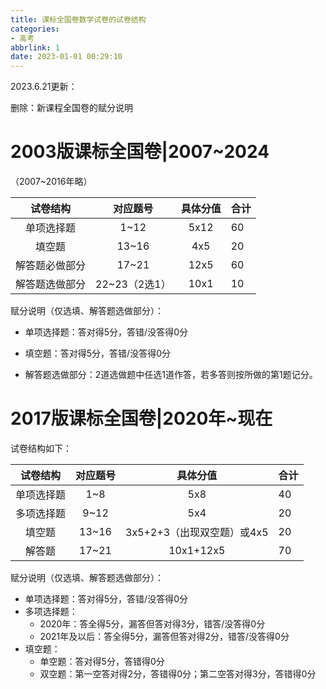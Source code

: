 ```yaml
---
title: 课标全国卷数学试卷的试卷结构
categories:
- 高考
abbrlink: 1
date: 2023-01-01 00:29:10
---
```


2023.6.21更新：

删除：新课程全国卷的赋分说明

<!--more-->

# 2003版课标全国卷|2007~2024

（2007~2016年略）

| 试卷结构    | 对应题号       | 具体分值 | 合计  |
|:-------:|:----------:|:----:| --- |
| 单项选择题   | 1~12       | 5x12 | 60  |
| 填空题     | 13~16      | 4x5  | 20  |
| 解答题必做部分 | 17~21      | 12x5 | 60  |
| 解答题选做部分 | 22~23（2选1） | 10x1 | 10  |

赋分说明（仅选填、解答题选做部分）：

- 单项选择题：答对得5分，答错/没答得0分

- 填空题：答对得5分，答错/没答得0分

- 解答题选做部分：2道选做题中任选1道作答，若多答则按所做的第1题记分。

# 2017版课标全国卷|2020年~现在

试卷结构如下：

|  试卷结构  | 对应题号 |          具体分值          | 合计 |
| :--------: | :------: | :------------------------: | ---- |
| 单项选择题 |   1~8    |            5x8             | 40   |
| 多项选择题 |   9~12   |            5x4             | 20   |
|   填空题   |  13~16   | 3x5+2+3（出现双空题）或4x5 | 20   |
|   解答题   |  17~21   |         10x1+12x5          | 70   |

赋分说明（仅选填、解答题选做部分）：

- 单项选择题：答对得5分，答错/没答得0分
- 多项选择题：
  - 2020年：答全得5分，漏答但答对得3分，错答/没答得0分
  - 2021年及以后：答全得5分，漏答但答对得2分，错答/没答得0分
- 填空题：
  - 单空题：答对得5分，答错得0分
  - 双空题：第一空答对得2分，答错得0分；第二空答对得3分，答错得0分

